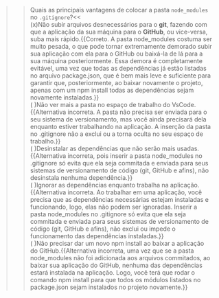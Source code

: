 >>Quais as principais vantagens de colocar a pasta `node_modules` no `.gitignore`?<<  
(x)Não subir arquivos desnecessários para o **git**, fazendo com que a aplicação da sua máquina para o **GitHub**, ou vice-versa, suba mais rápido.{{Correto. A pasta node_modules costuma ser muito pesada, o que pode tornar extremamente demorado subir sua aplicação com ela para o GitHub ou baixá-la de lá para a sua máquina posteriormente. Essa demora é completamente evitável, uma vez que todas as dependências já estão listadas no arquivo package.json, que é bem mais leve e suficiente para garantir que, posteriormente, ao baixar novamente o projeto, apenas com um npm install todas as dependências sejam novamente instaladas.}}  
( )Não ver mais a pasta no espaço de trabalho do VsCode.{{Alternativa incorreta. A pasta não precisa ser enviada para o seu sistema de versionamento, mas você ainda precisará dela enquanto estiver trabalhando na aplicação. A inserção da pasta no .gitignore não a exclui ou a torna oculta no seu espaço de trabalho.}}  
( )Desinstalar as dependências que não serão mais usadas.{{Alternativa incorreta, pois inserir a pasta node_modules no .gitignore só evita que ela seja commitada e enviada para seus sistemas de versionamento de código (git, GitHub e afins), não desinstala nenhuma dependência.}}  
( )Ignorar as dependências enquanto trabalha na aplicação.{{Alternativa incorreta. Ao trabalhar em uma aplicação, você precisa que as dependências necessárias estejam instaladas e funcionando, logo, elas não podem ser ignoradas. Inserir a pasta node_modules no .gitignore só evita que ela seja commitada e enviada para seus sistemas de versionamento de código (git, GitHub e afins), não exclui ou impede o funcionamento das dependências instaladas.}}  
( )Não precisar dar um novo npm install ao baixar a aplicação do GitHub.{{Alternativa incorreta, uma vez que se a pasta node_modules não foi adicionada aos arquivos commitados, ao baixar sua aplicação do GitHub, nenhuma das dependências estará instalada na aplicação. Logo, você terá que rodar o comando npm install para que todos os módulos listados no package.json sejam instalados no projeto novamente.}}  